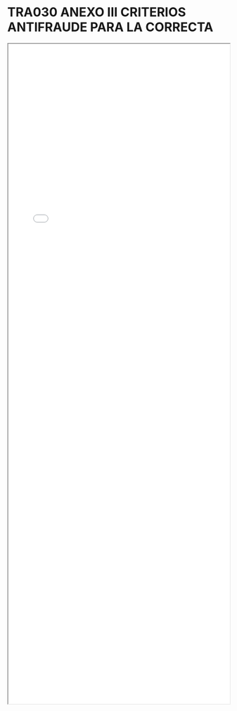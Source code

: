 
# TRA030 ANEXO III CRITERIOS ANTIFRAUDE PARA LA CORRECTA

<iframe src="../TRA030 ANEXO III CRITERIOS ANTIFRAUDE PARA LA CORRECTA.pdf" width="100%" height="1500px"></iframe>

